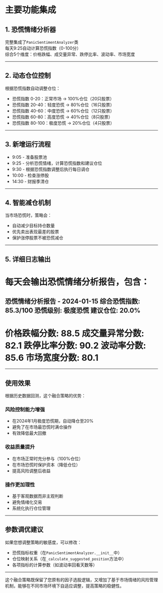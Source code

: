 # 主要功能集成

## 1. 恐慌情绪分析器

完整集成了`PanicSentimentAnalyzer`类  
每天9:25自动计算恐慌指数（0-100分）  
综合5个维度：价格跌幅、成交量异常、跌停比率、波动率、市场宽度

---

## 2. 动态仓位控制

根据恐慌指数自动调整仓位：

- 恐慌指数 0-20：正常市场 → 100%仓位（20只股票）
- 恐慌指数 20-40：轻度恐慌 → 80%仓位（16只股票）
- 恐慌指数 40-60：中度恐慌 → 60%仓位（12只股票）
- 恐慌指数 60-80：高度恐慌 → 40%仓位（8只股票）
- 恐慌指数 80-100：极度恐慌 → 20%仓位（4只股票）

---

## 3. 新增运行流程

- 9:05 - 准备股票池
- 9:25 - 分析恐慌情绪，计算恐慌指数和建议仓位
- 9:30 - 根据恐慌指数调整后执行每日调仓
- 10:00 - 检查涨停股
- 14:30 - 财报季清仓

---

## 4. 智能减仓机制

当市场恐慌时，策略会：

- 自动减少目标持仓数量
- 优先卖出表现最差的股票
- 保护涨停股票不被恐慌减仓

---

## 5. 详细日志输出

每天会输出恐慌情绪分析报告，包含：
==================================================
恐慌情绪分析报告 - 2024-01-15
综合恐慌指数: 85.3/100
恐慌级别: 极度恐慌
建议仓位: 20.0%
------------------------------
价格跌幅分数: 88.5
成交量异常分数: 82.1
跌停比率分数: 90.2
波动率分数: 85.6
市场宽度分数: 80.1
==================================================

---

## 使用效果

根据历史数据回测，这个融合策略的优势：

### 风险控制能力增强

- 在2024年1月极度恐慌期，自动降仓至20%
- 避免了在市场最恐慌时满仓操作
- 有效降低最大回撤

### 收益质量提升

- 在市场正常时充分参与（100%仓位）
- 在市场恐慌时保护资本（降低仓位）
- 提高风险调整后收益

### 操作更加理性

- 基于客观数据而非主观判断
- 避免情绪化交易
- 系统化执行仓位管理

---

## 参数调优建议

如果您想调整策略的敏感度，可以修改：

- 恐慌指标权重（在`PanicSentimentAnalyzer.__init__`中）
- 仓位映射关系（在`_calculate_suggested_position`方法中）
- 各项指标的计算参数（如波动率回看天数等）

---

这个融合策略既保留了您原有的因子选股逻辑，又增加了基于市场情绪的风险管理机制，能够在不同市场环境下自适应调整，提高策略的稳健性。